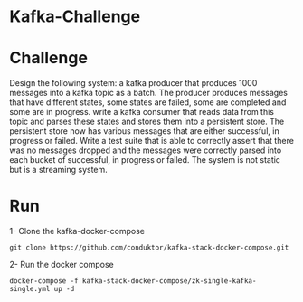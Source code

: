 # Kafka-Challenge

# Challenge
Design the following system: 
a kafka producer that produces 1000 messages into a kafka topic as a batch.
The producer produces messages that have different states, some states are failed, some are completed and some are in progress. 
write a kafka consumer that reads data from this topic and parses these states and stores them into a persistent store.
The persistent store now has various messages that are either successful, in progress or failed.
Write a test suite that is able to correctly assert that there was no messages dropped and the messages were correctly parsed into
each bucket of successful, in progress or failed.
The system is not static but is a streaming system.

# Run
1- Clone the kafka-docker-compose

`git clone https://github.com/conduktor/kafka-stack-docker-compose.git`

2- Run the docker compose

`docker-compose -f kafka-stack-docker-compose/zk-single-kafka-single.yml up -d`